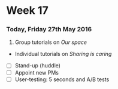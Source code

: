 # Week 17

### Today, Friday 27th May 2016

1. Group tutorials on *Our space* 
* Individual tutorials on *Sharing is caring*

<!-- Your [homework](#homework) and [blog](#blog)! -->

- [ ] Stand-up (huddle)
- [ ] Appoint new PMs
- [ ] User-testing: 5 seconds and A/B tests